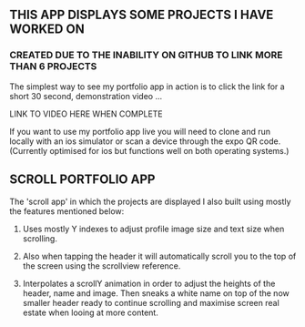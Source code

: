 ## THIS APP DISPLAYS SOME PROJECTS I HAVE WORKED ON

### CREATED DUE TO THE INABILITY ON GITHUB TO LINK MORE THAN 6 PROJECTS

The simplest way to see my portfolio app in action is to click the link for a short 30 second, demonstration video ...

LINK TO VIDEO HERE WHEN COMPLETE

If you want to use my portfolio app live you will need to clone and run locally with an ios simulator or scan a device through the expo QR code.
(Currently optimised for ios but functions well on both operating systems.)

## SCROLL PORTFOLIO APP

The 'scroll app' in which the projects are displayed I also built using mostly the
features mentioned below:

1. Uses mostly Y indexes to adjust profile image size and text size when scrolling.

2. Also when tapping the header it will automatically scroll you to the top of
   the screen using the scrollview reference.

3. Interpolates a scrollY animation in order to adjust the heights of the header, name and image.
   Then sneaks a white name on top of the now smaller header ready to continue scrolling and
   maximise screen real estate when looing at more content.
